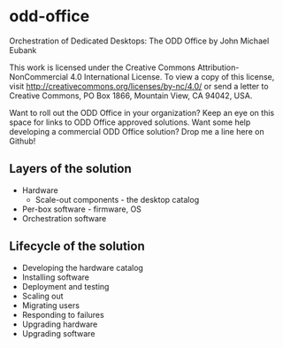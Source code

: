 # odd-office
Orchestration of Dedicated Desktops: The ODD Office
by John Michael Eubank

This work is licensed under the Creative Commons Attribution-NonCommercial 4.0 International License. To view a copy of this license, visit http://creativecommons.org/licenses/by-nc/4.0/ or send a letter to Creative Commons, PO Box 1866, Mountain View, CA 94042, USA.

Want to roll out the ODD Office in your organization? Keep an eye on this space for links to ODD Office approved solutions. Want some help developing a commercial ODD Office solution? Drop me a line here on Github!


## Layers of the solution

* Hardware
  * Scale-out components - the desktop catalog
* Per-box software - firmware, OS
* Orchestration software

## Lifecycle of the solution

* Developing the hardware catalog
* Installing software
* Deployment and testing
* Scaling out
* Migrating users
* Responding to failures
* Upgrading hardware
* Upgrading software
